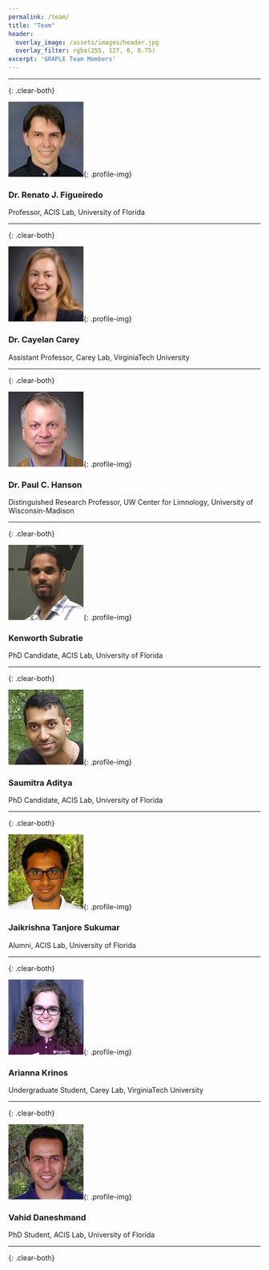 ```yaml
---
permalink: /team/
title: "Team"
header:
  overlay_image: /assets/images/header.jpg
  overlay_filter: rgba(255, 127, 0, 0.75)
excerpt: 'GRAPLE Team Members'
---
```

---
{: .clear-both}

![Renato J. Figueiredo](../assets/images/renato.jpg){: .profile-img}

### Dr. Renato J. Figueiredo [<i class="fa fa-link"></i>](https://www.acis.ufl.edu/people/renatof)

Professor, ACIS Lab, University of Florida

---
{: .clear-both}

![Cayelan Carey](../assets/images/cayelan.jpg){: .profile-img}

### Dr. Cayelan Carey [<i class="fa fa-link"></i>](http://www.carey.biol.vt.edu/)

Assistant Professor, Carey Lab, VirginiaTech University

---
{: .clear-both}

![Paul C. Hanson](../assets/images/paul.jpg){: .profile-img}

### Dr. Paul C. Hanson [<i class="fa fa-link"></i>](http://hanson.limnology.wisc.edu/)

Distinguished Research Professor, UW Center for Limnology, University of Wisconsin-Madison

---
{: .clear-both}

![Kenworth Subratie](../assets/images/ken.jpg){: .profile-img}

### Kenworth Subratie [<i class="fa fa-link"></i>](https://www.acis.ufl.edu/people/kcratie)

PhD Candidate, ACIS Lab, University of Florida

---
{: .clear-both}

![Saumitra Aditya](../assets/images/saumitra.jpg){: .profile-img}

### Saumitra Aditya [<i class="fa fa-link"></i>](https://www.acis.ufl.edu/people/saumitraaditya)

PhD Candidate, ACIS Lab, University of Florida

---
{: .clear-both}

![Jaikrishna Tanjore Sukumar](../assets/images/jaikrishna.jpg){: .profile-img}

### Jaikrishna Tanjore Sukumar [<i class="fa fa-link"></i>](https://www.acis.ufl.edu/people/jaikrishna)

Alumni, ACIS Lab, University of Florida

---
{: .clear-both}

![Arianna Krinos](../assets/images/arianna.jpg){: .profile-img}

### Arianna Krinos

Undergraduate Student, Carey Lab, VirginiaTech University

---
{: .clear-both}

![Vahid Daneshmand](../assets/images/vahid.jpg){: .profile-img}

### Vahid Daneshmand [<i class="fa fa-link"></i>](https://www.acis.ufl.edu/people/vdaneshmand)

PhD Student, ACIS Lab, University of Florida

---
{: .clear-both}